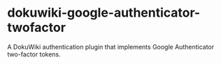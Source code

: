 dokuwiki-google-authenticator-twofactor
=======================================

A DokuWiki authentication plugin that implements Google Authenticator two-factor tokens.
